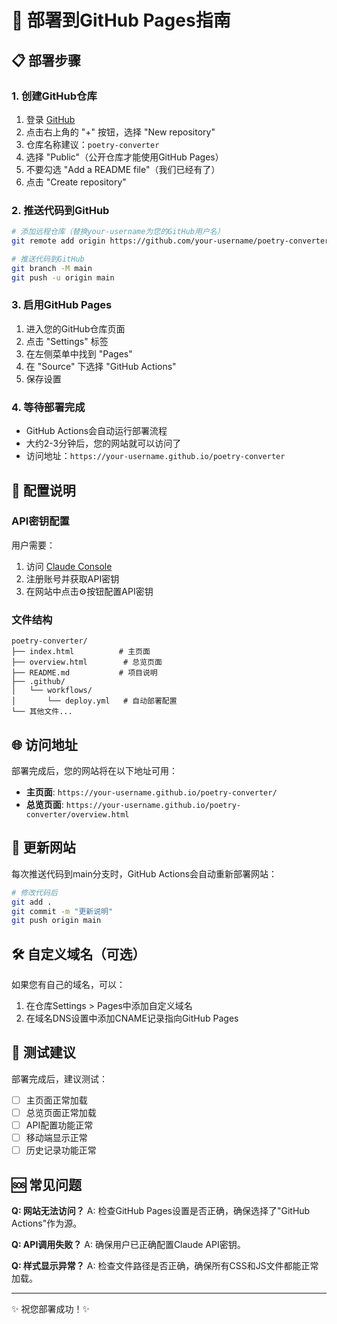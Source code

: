 # 🚀 部署到GitHub Pages指南

## 📋 部署步骤

### 1. 创建GitHub仓库
1. 登录 [GitHub](https://github.com)
2. 点击右上角的 "+" 按钮，选择 "New repository"
3. 仓库名称建议：`poetry-converter`
4. 选择 "Public"（公开仓库才能使用GitHub Pages）
5. 不要勾选 "Add a README file"（我们已经有了）
6. 点击 "Create repository"

### 2. 推送代码到GitHub
```bash
# 添加远程仓库（替换your-username为您的GitHub用户名）
git remote add origin https://github.com/your-username/poetry-converter.git

# 推送代码到GitHub
git branch -M main
git push -u origin main
```

### 3. 启用GitHub Pages
1. 进入您的GitHub仓库页面
2. 点击 "Settings" 标签
3. 在左侧菜单中找到 "Pages"
4. 在 "Source" 下选择 "GitHub Actions"
5. 保存设置

### 4. 等待部署完成
- GitHub Actions会自动运行部署流程
- 大约2-3分钟后，您的网站就可以访问了
- 访问地址：`https://your-username.github.io/poetry-converter`

## 🔧 配置说明

### API密钥配置
用户需要：
1. 访问 [Claude Console](https://console.anthropic.com/)
2. 注册账号并获取API密钥
3. 在网站中点击⚙️按钮配置API密钥

### 文件结构
```
poetry-converter/
├── index.html          # 主页面
├── overview.html        # 总览页面
├── README.md           # 项目说明
├── .github/
│   └── workflows/
│       └── deploy.yml   # 自动部署配置
└── 其他文件...
```

## 🌐 访问地址

部署完成后，您的网站将在以下地址可用：
- **主页面**: `https://your-username.github.io/poetry-converter/`
- **总览页面**: `https://your-username.github.io/poetry-converter/overview.html`

## 🔄 更新网站

每次推送代码到main分支时，GitHub Actions会自动重新部署网站：
```bash
# 修改代码后
git add .
git commit -m "更新说明"
git push origin main
```

## 🛠️ 自定义域名（可选）

如果您有自己的域名，可以：
1. 在仓库Settings > Pages中添加自定义域名
2. 在域名DNS设置中添加CNAME记录指向GitHub Pages

## 📱 测试建议

部署完成后，建议测试：
- [ ] 主页面正常加载
- [ ] 总览页面正常加载
- [ ] API配置功能正常
- [ ] 移动端显示正常
- [ ] 历史记录功能正常

## 🆘 常见问题

**Q: 网站无法访问？**
A: 检查GitHub Pages设置是否正确，确保选择了"GitHub Actions"作为源。

**Q: API调用失败？**
A: 确保用户已正确配置Claude API密钥。

**Q: 样式显示异常？**
A: 检查文件路径是否正确，确保所有CSS和JS文件都能正常加载。

---

✨ 祝您部署成功！✨
